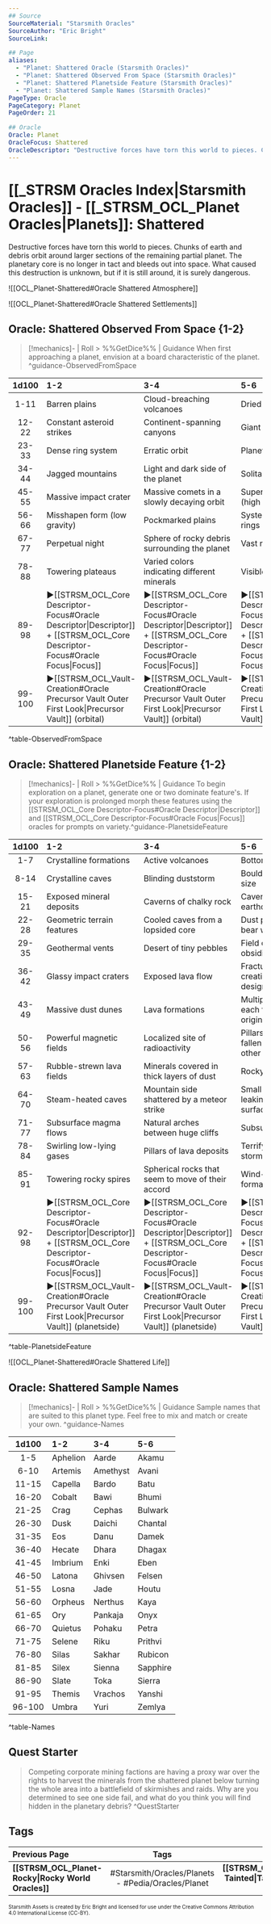 ```yaml
---
## Source
SourceMaterial: "Starsmith Oracles"
SourceAuthor: "Eric Bright"
SourceLink: 

## Page
aliases:
  - "Planet: Shattered Oracle (Starsmith Oracles)"
  - "Planet: Shattered Observed From Space (Starsmith Oracles)"
  - "Planet: Shattered Planetside Feature (Starsmith Oracles)"
  - "Planet: Shattered Sample Names (Starsmith Oracles)"
PageType: Oracle
PageCategory: Planet
PageOrder: 21

## Oracle
Oracle: Planet
OracleFocus: Shattered
OracleDescriptor: "Destructive forces have torn this world to pieces. Chunks of earth and debris orbit around larger sections of the remaining partial planet. The planetary core is no longer in tact and bleeds out into space. What caused this destruction is unknown, but if it is still around, it is surely dangerous."
---
```

# [[_STRSM Oracles Index|Starsmith Oracles]] - [[_STRSM_OCL_Planet Oracles|Planets]]: Shattered
Destructive forces have torn this world to pieces. Chunks of earth and debris orbit around larger sections of the remaining partial planet. The planetary core is no longer in tact and bleeds out into space. What caused this destruction is unknown, but if it is still around, it is surely dangerous.

![[OCL_Planet-Shattered#Oracle Shattered Atmosphere]]

![[OCL_Planet-Shattered#Oracle Shattered Settlements]]

## Oracle: Shattered Observed From Space {1-2}
> [!mechanics]- | Roll > %%GetDice%% | Guidance
> When first approaching a planet, envision at a board characteristic of the planet. ^guidance-ObservedFromSpace

| 1d100 | 1-2 | 3-4 | 5-6 |
| :---: | :--- | :--- | :--- |
| 1-11 | Barren plains | Cloud-breaching volcanoes | Dried ocean beds |
| 12-22 | Constant asteroid strikes | Continent-spanning canyons | Giant duststorm |
| 23-33 | Dense ring system | Erratic orbit | Planet has no rotation |
| 34-44 | Jagged mountains | Light and dark side of the planet | Solitary moon |
| 45-55 | Massive impact crater | Massive comets in a slowly decaying orbit | Super-dense core (high gravity) |
| 56-66 | Misshapen form (low gravity) | Pockmarked plains | System of concentric rings |
| 67-77 | Perpetual night | Sphere of rocky debris surrounding the planet | Vast rocky desert |
| 78-88 | Towering plateaus | Varied colors indicating different minerals | Visible fault lines |
| 89-98 | ▶[[STRSM_OCL_Core Descriptor-Focus#Oracle Descriptor\|Descriptor]] + [[STRSM_OCL_Core Descriptor-Focus#Oracle Focus\|Focus]] | ▶[[STRSM_OCL_Core Descriptor-Focus#Oracle Descriptor\|Descriptor]] + [[STRSM_OCL_Core Descriptor-Focus#Oracle Focus\|Focus]] | ▶[[STRSM_OCL_Core Descriptor-Focus#Oracle Descriptor\|Descriptor]] + [[STRSM_OCL_Core Descriptor-Focus#Oracle Focus\|Focus]] |
| 99-100 | ▶[[STRSM_OCL_Vault-Creation#Oracle Precursor Vault Outer First Look\|Precursor Vault]] (orbital) | ▶[[STRSM_OCL_Vault-Creation#Oracle Precursor Vault Outer First Look\|Precursor Vault]] (orbital) | ▶[[STRSM_OCL_Vault-Creation#Oracle Precursor Vault Outer First Look\|Precursor Vault]] (orbital) |
^table-ObservedFromSpace

## Oracle: Shattered Planetside Feature {1-2}
> [!mechanics]- | Roll > %%GetDice%% | Guidance
> To begin exploration on a planet, generate one or two dominate feature's. If your exploration is prolonged morph these features using the [[STRSM_OCL_Core Descriptor-Focus#Oracle Descriptor|Descriptor]] and [[STRSM_OCL_Core Descriptor-Focus#Oracle Focus|Focus]] oracles for prompts on variety.^guidance-PlanetsideFeature

| 1d100 | 1-2 | 3-4 | 5-6 |
| :---: | :--- | :--- | :--- |
| 1-7 | Crystalline formations | Active volcanoes | Bottomless sinkholes |
| 8-14 | Crystalline caves | Blinding duststorm | Boulders of unusual size |
| 15-21 | Exposed mineral deposits | Caverns of chalky rock | Caverns formed by earthquakes |
| 22-28 | Geometric terrain features | Cooled caves from a lopsided core | Dust plains that cannot bear weight |
| 29-35 | Geothermal vents | Desert of tiny pebbles | Field of broken obsidian |
| 36-42 | Glassy impact craters | Exposed lava flow | Fractured surface creating an unnatural design |
| 43-49 | Massive dust dunes | Lava formations | Multiple impact craters each from a different origin |
| 50-56 | Powerful magnetic fields | Localized site of radioactivity | Pillars of rock that have fallen on top of each other |
| 57-63 | Rubble-strewn lava fields | Minerals covered in thick layers of dust | Rocky landslides |
| 64-70 | Steam-heated caves | Mountain side shattered by a meteor strike | Small pools of lava leaking up to the surface |
| 71-77 | Subsurface magma flows | Natural arches between huge cliffs | Subsurface lake |
| 78-84 | Swirling low-lying gases | Pillars of lava deposits | Terrifying electric storm |
| 85-91 | Towering rocky spires | Spherical rocks that seem to move of their accord | Wind-carved rock formations |
| 92-98 | ▶[[STRSM_OCL_Core Descriptor-Focus#Oracle Descriptor\|Descriptor]] + [[STRSM_OCL_Core Descriptor-Focus#Oracle Focus\|Focus]] | ▶[[STRSM_OCL_Core Descriptor-Focus#Oracle Descriptor\|Descriptor]] + [[STRSM_OCL_Core Descriptor-Focus#Oracle Focus\|Focus]] | ▶[[STRSM_OCL_Core Descriptor-Focus#Oracle Descriptor\|Descriptor]] + [[STRSM_OCL_Core Descriptor-Focus#Oracle Focus\|Focus]] |
| 99-100 | ▶[[STRSM_OCL_Vault-Creation#Oracle Precursor Vault Outer First Look\|Precursor Vault]] (planetside) | ▶[[STRSM_OCL_Vault-Creation#Oracle Precursor Vault Outer First Look\|Precursor Vault]] (planetside) | ▶[[STRSM_OCL_Vault-Creation#Oracle Precursor Vault Outer First Look\|Precursor Vault]] (planetside) |
^table-PlanetsideFeature

![[OCL_Planet-Shattered#Oracle Shattered Life]]

## Oracle: Shattered Sample Names
> [!mechanics]- | Roll > %%GetDice%% | Guidance
> Sample names that are suited to this planet type. Feel free to mix and match or create your own. ^guidance-Names

| 1d100 | 1-2 | 3-4 | 5-6 |
| :---: | :--- | :--- | :--- |
| 1-5 | Aphelion | Aarde | Akamu |
| 6-10 | Artemis | Amethyst | Avani |
| 11-15 | Capella | Bardo | Batu |
| 16-20 | Cobalt | Bawi | Bhumi |
| 21-25 | Crag | Cephas | Bulwark |
| 26-30 | Dusk | Daichi | Chantal |
| 31-35 | Eos | Danu | Damek |
| 36-40 | Hecate | Dhara | Dhagax |
| 41-45 | Imbrium | Enki | Eben |
| 46-50 | Latona | Ghivsen | Felsen |
| 51-55 | Losna | Jade | Houtu |
| 56-60 | Orpheus | Nerthus | Kaya |
| 61-65 | Ory | Pankaja | Onyx |
| 66-70 | Quietus | Pohaku | Petra |
| 71-75 | Selene | Riku | Prithvi |
| 76-80 | Silas | Sakhar | Rubicon |
| 81-85 | Silex | Sienna | Sapphire |
| 86-90 | Slate | Toka | Sierra |
| 91-95 | Themis | Vrachos | Yanshi |
| 96-100 | Umbra | Yuri | Zemlya |
^table-Names

## Quest Starter
> Competing corporate mining factions are having a proxy war over the rights to harvest the minerals from the shattered planet below turning the whole area into a battlefield of skirmishes and raids. Why are you determined to see one side fail, and what do you think you will find hidden in the planetary debris? ^QuestStarter

## Tags
| Previous Page | Tags | Next Page | 
| :--- | :---: | ---: |
| **[[STRSM_OCL_Planet-Rocky\|Rocky World Oracles]]** | #Starsmith/Oracles/Planets - #Pedia/Oracles/Planet | **[[STRSM_OCL_Planet-Tainted\|Tainted World Oracles]]** |

<font size=-2>Starsmith Assets is created by Eric Bright and licensed for use under the Creative Commons Attribution 4.0 International License (CC-BY).</font>